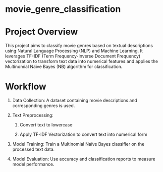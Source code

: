 # movie_genre_classification

# Project Overview
This project aims to classify movie genres based on textual descriptions using Natural Language Processing (NLP) and Machine Learning. It leverages TF-IDF (Term Frequency-Inverse Document Frequency) vectorization to transform text data into numerical features and applies the Multinomial Naïve Bayes (NB) algorithm for classification.

# Workflow
1.  Data Collection: A dataset containing movie descriptions and corresponding genres is used.
2.   Text Preprocessing:

       1.  Convert text to lowercase



       2. Apply TF-IDF Vectorization to convert text into numerical form
     
      
  3. Model Training: Train a Multinomial Naïve Bayes classifier on the processed text data.
     
      
4. Model Evaluation:  Use accuracy and classification reports to measure model performance.




     
